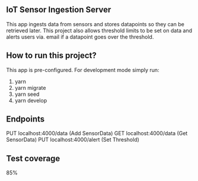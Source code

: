 ## IoT Sensor Ingestion Server

This app ingests data from sensors and stores datapoints so they can be retrieved later.
This project also allows threshold limits to be set on data and alerts users via. email
if a datapoint goes over the threshold.

## How to run this project?

This app is pre-configured. For development mode simply run:

1. yarn
2. yarn migrate
3. yarn seed
4. yarn develop

## Endpoints

PUT localhost:4000/data (Add SensorData)
GET localhost:4000/data (Get SensorData)
PUT localhost:4000/alert (Set Threshold)

## Test coverage

85%
